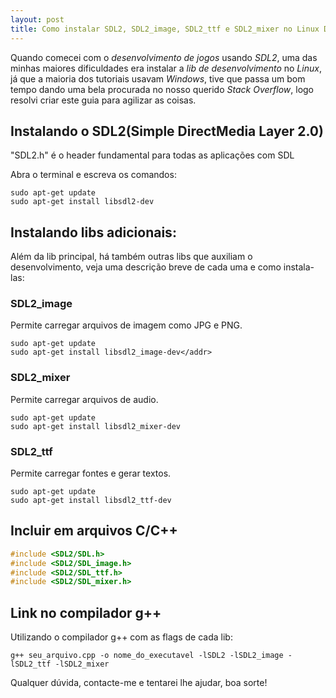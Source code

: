 ```yaml
---
layout: post
title: Como instalar SDL2, SDL2_image, SDL2_ttf e SDL2_mixer no Linux Debian/Ubuntu
---
```


Quando comecei com o *desenvolvimento de jogos* usando *SDL2*, uma das minhas maiores dificuldades era instalar a *lib de desenvolvimento* no *Linux*, já que a maioria dos tutoriais usavam *Windows*, tive que passa um bom tempo dando uma bela procurada no nosso querido *Stack Overflow*, logo resolvi criar este guia para agilizar as coisas.

## Instalando o SDL2(Simple DirectMedia Layer 2.0)

"SDL2.h" é o header fundamental para todas as aplicações com SDL

Abra o terminal e escreva os comandos:

```
sudo apt-get update
sudo apt-get install libsdl2-dev
```

## Instalando libs adicionais:

Além da lib principal, há também outras libs que auxiliam o desenvolvimento, veja uma descrição breve de cada uma e como instala-las:

### SDL2_image

Permite carregar arquivos de imagem como JPG e PNG.
```
sudo apt-get update
sudo apt-get install libsdl2_image-dev</addr>
```

### SDL2_mixer

Permite carregar arquivos de audio.
```
sudo apt-get update
sudo apt-get install libsdl2_mixer-dev
```

### SDL2_ttf

Permite carregar fontes e gerar textos.
```
sudo apt-get update
sudo apt-get install libsdl2_ttf-dev
```

## Incluir em arquivos C/C++

```c++
#include <SDL2/SDL.h>
#include <SDL2/SDL_image.h>
#include <SDL2/SDL_ttf.h>
#include <SDL2/SDL_mixer.h>
```

## Link no compilador g++

Utilizando o compilador g++ com as flags de cada lib:
```
g++ seu_arquivo.cpp -o nome_do_executavel -lSDL2 -lSDL2_image -lSDL2_ttf -lSDL2_mixer
```


Qualquer dúvida, contacte-me e tentarei lhe ajudar, boa sorte!

